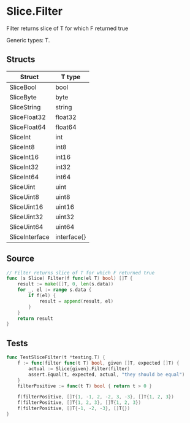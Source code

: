 # Slice.Filter

Filter returns slice of T for which F returned true

Generic types: T.

## Structs

| Struct | T type |
| ------ | ------ |
| SliceBool | bool |
| SliceByte | byte |
| SliceString | string |
| SliceFloat32 | float32 |
| SliceFloat64 | float64 |
| SliceInt | int |
| SliceInt8 | int8 |
| SliceInt16 | int16 |
| SliceInt32 | int32 |
| SliceInt64 | int64 |
| SliceUint | uint |
| SliceUint8 | uint8 |
| SliceUint16 | uint16 |
| SliceUint32 | uint32 |
| SliceUint64 | uint64 |
| SliceInterface | interface{} |


## Source

```go
// Filter returns slice of T for which F returned true
func (s Slice) Filter(f func(el T) bool) []T {
	result := make([]T, 0, len(s.data))
	for _, el := range s.data {
		if f(el) {
			result = append(result, el)
		}
	}
	return result
}
```

## Tests

```go
func TestSliceFilter(t *testing.T) {
	f := func(filter func(t T) bool, given []T, expected []T) {
		actual := Slice{given}.Filter(filter)
		assert.Equal(t, expected, actual, "they should be equal")
	}
	filterPositive := func(t T) bool { return t > 0 }

	f(filterPositive, []T{1, -1, 2, -2, 3, -3}, []T{1, 2, 3})
	f(filterPositive, []T{1, 2, 3}, []T{1, 2, 3})
	f(filterPositive, []T{-1, -2, -3}, []T{})
}
```
